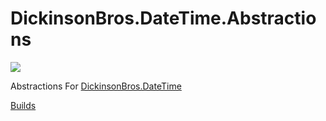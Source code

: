 # DickinsonBros.DateTime.Abstractions
<a href="https://www.nuget.org/packages/DickinsonBros.DateTime.Abstractions/">
    <img src="https://img.shields.io/nuget/v/DickinsonBros.DateTime.Abstractions">
</a>

Abstractions For <a href="https://github.com/msdickinson/DickinsonBros.DateTime">DickinsonBros.DateTime </a>

<a href="https://dev.azure.com/marksamdickinson/DickinsonBros/_build?definitionScope=%5CDickinsonBros.DateTime.Abstractions">Builds</a>

